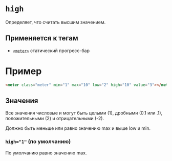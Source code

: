# `high`

Определяет, что считать высшим значением.

## Применяется к тегам

- [`<meter>`](../../TAGS/UI/meter.md) статический прогресс-бар

# Пример

```html
<meter class="meter" min="1" max="10" low="2" high="10" value="3"></meter>
```

## Значения

Все значения числовые и могут быть целыми (1), дробными (0.1 или .1), положительными (2) и отрицательными (-2).

Должно быть меньше или равно значению max и выше low и min.

### `high="1"` (по умолчанию)

По умолчанию равно значению max.
